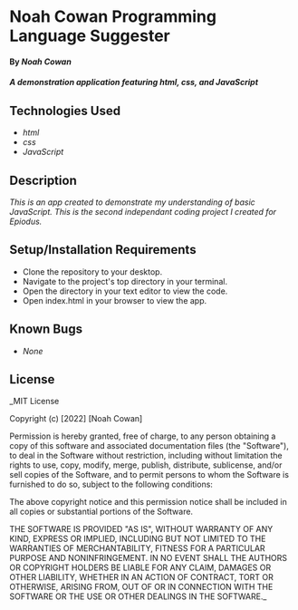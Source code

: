 # Noah Cowan Programming Language Suggester

#### By _**Noah Cowan**_

#### _A demonstration application featuring html, css, and JavaScript_

## Technologies Used

* _html_
* _css_
* _JavaScript_

## Description

_This is an app created to demonstrate my understanding of basic JavaScript. This is the second independant coding project I created for Epiodus._

## Setup/Installation Requirements

* Clone the repository to your desktop.
* Navigate to the project's top directory in your terminal.
* Open the directory in your text editor to view the code.
* Open index.html in your browser to view the app.

## Known Bugs

* _None_

## License

_MIT License

Copyright (c) [2022] [Noah Cowan]

Permission is hereby granted, free of charge, to any person obtaining a copy
of this software and associated documentation files (the "Software"), to deal
in the Software without restriction, including without limitation the rights
to use, copy, modify, merge, publish, distribute, sublicense, and/or sell
copies of the Software, and to permit persons to whom the Software is
furnished to do so, subject to the following conditions:

The above copyright notice and this permission notice shall be included in all
copies or substantial portions of the Software.

THE SOFTWARE IS PROVIDED "AS IS", WITHOUT WARRANTY OF ANY KIND, EXPRESS OR
IMPLIED, INCLUDING BUT NOT LIMITED TO THE WARRANTIES OF MERCHANTABILITY,
FITNESS FOR A PARTICULAR PURPOSE AND NONINFRINGEMENT. IN NO EVENT SHALL THE
AUTHORS OR COPYRIGHT HOLDERS BE LIABLE FOR ANY CLAIM, DAMAGES OR OTHER
LIABILITY, WHETHER IN AN ACTION OF CONTRACT, TORT OR OTHERWISE, ARISING FROM,
OUT OF OR IN CONNECTION WITH THE SOFTWARE OR THE USE OR OTHER DEALINGS IN THE
SOFTWARE._
